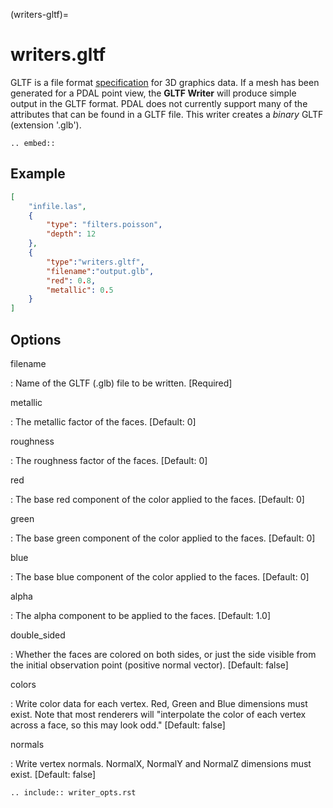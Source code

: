 (writers-gltf)=

# writers.gltf

GLTF is a file format [specification] for 3D graphics data.
If a mesh has been generated
for a PDAL point view, the **GLTF Writer** will produce simple output in
the GLTF format.  PDAL does not currently support many of the attributes
that can be found in a GLTF file.  This writer creates a *binary* GLTF (extension '.glb').

```{eval-rst}
.. embed::
```

## Example

```json
[
    "infile.las",
    {
        "type": "filters.poisson",
        "depth": 12
    },
    {
        "type":"writers.gltf",
        "filename":"output.glb",
        "red": 0.8,
        "metallic": 0.5
    }
]
```

## Options

filename

: Name of the GLTF (.glb) file to be written. \[Required\]

metallic

: The metallic factor of the faces. \[Default: 0\]

roughness

: The roughness factor of the faces. \[Default: 0\]

red

: The base red component of the color applied to the faces. \[Default: 0\]

green

: The base green component of the color applied to the faces. \[Default: 0\]

blue

: The base blue component of the color applied to the faces. \[Default: 0\]

alpha

: The alpha component to be applied to the faces. \[Default: 1.0\]

double_sided

: Whether the faces are colored on both sides, or just the side
  visible from the initial observation point (positive normal vector).
  \[Default: false\]

colors

: Write color data for each vertex.  Red, Green and Blue dimensions must exist.
  Note that most renderers will "interpolate the
  color of each vertex across a face, so this may look odd." \[Default: false\]

normals

: Write vertex normals. NormalX, NormalY and NormalZ dimensions must exist. \[Default: false\]

```{eval-rst}
.. include:: writer_opts.rst
```

[specification]: https://www.khronos.org/gltf/
